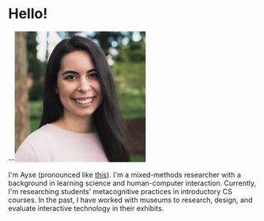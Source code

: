 
# Hello!

--![](/static/ayse-2.png/)

I'm Ayse \(pronounced like <a href="https://forvo.com/word/ay%C5%9Fe/" target="_blank">this</a>\). I'm a mixed-methods researcher with a background in learning science and human-computer interaction. Currently, I'm researching students’ metacognitive practices in introductory CS courses. In the past, I have worked with museums to research, design, and evaluate interactive technology in their exhibits.

